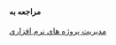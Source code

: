 #### مراجعه به
[ مديريت پروژه هاي نرم افزاري](https://github.com/md-akhi/PNU_3991_AR/tree/main/SoftwareProjectManagement)

